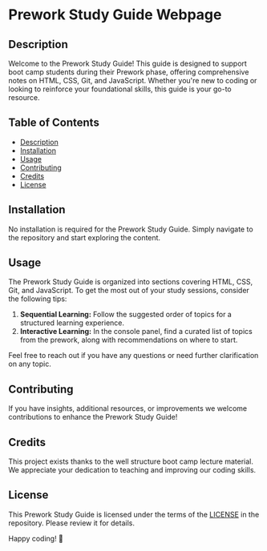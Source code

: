 # Prework Study Guide Webpage

## Description

Welcome to the Prework Study Guide! This guide is designed to support boot camp students during their Prework phase, offering comprehensive notes on HTML, CSS, Git, and JavaScript. Whether you're new to coding or looking to reinforce your foundational skills, this guide is your go-to resource.

## Table of Contents

- [Description](#description)
- [Installation](#installation)
- [Usage](#usage)
- [Contributing](#contributing)
- [Credits](#credits)
- [License](#license)

## Installation

No installation is required for the Prework Study Guide. Simply navigate to the repository and start exploring the content.

## Usage

The Prework Study Guide is organized into sections covering HTML, CSS, Git, and JavaScript. To get the most out of your study sessions, consider the following tips:

1. **Sequential Learning:** Follow the suggested order of topics for a structured learning experience.
2. **Interactive Learning:** In the console panel, find a curated list of topics from the prework, along with recommendations on where to start.

Feel free to reach out if you have any questions or need further clarification on any topic.

## Contributing

If you have insights, additional resources, or improvements we welcome contributions to enhance the Prework Study Guide!

## Credits

This project exists thanks to the well structure boot camp lecture material. We appreciate your dedication to teaching and improving our coding skills.

## License

This Prework Study Guide is licensed under the terms of the [LICENSE](LICENSE) in the repository. Please review it for details.

Happy coding! 🚀
